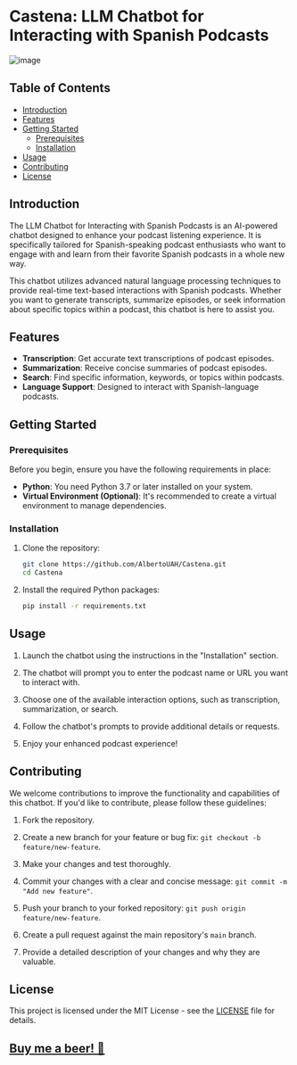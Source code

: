 # Castena: LLM Chatbot for Interacting with Spanish Podcasts

![image](https://github.com/AlbertoUAH/Castena/assets/45654081/c2636675-56e1-4e82-b6f8-ebf9f220b4e4)

## Table of Contents
- [Introduction](#introduction)
- [Features](#features)
- [Getting Started](#getting-started)
  - [Prerequisites](#prerequisites)
  - [Installation](#installation)
- [Usage](#usage)
- [Contributing](#contributing)
- [License](#license)

## Introduction

The LLM Chatbot for Interacting with Spanish Podcasts is an AI-powered chatbot designed to enhance your podcast listening experience. It is specifically tailored for Spanish-speaking podcast enthusiasts who want to engage with and learn from their favorite Spanish podcasts in a whole new way.

This chatbot utilizes advanced natural language processing techniques to provide real-time text-based interactions with Spanish podcasts. Whether you want to generate transcripts, summarize episodes, or seek information about specific topics within a podcast, this chatbot is here to assist you.

## Features

- **Transcription**: Get accurate text transcriptions of podcast episodes.
- **Summarization**: Receive concise summaries of podcast episodes.
- **Search**: Find specific information, keywords, or topics within podcasts.
- **Language Support**: Designed to interact with Spanish-language podcasts.

## Getting Started

### Prerequisites

Before you begin, ensure you have the following requirements in place:

- **Python**: You need Python 3.7 or later installed on your system.
- **Virtual Environment (Optional)**: It's recommended to create a virtual environment to manage dependencies.

### Installation

1. Clone the repository:

   ```bash
   git clone https://github.com/AlbertoUAH/Castena.git
   cd Castena
   ```

2. Install the required Python packages:

   ```bash
   pip install -r requirements.txt
   ```

## Usage

  1. Launch the chatbot using the instructions in the "Installation" section.
  
  2. The chatbot will prompt you to enter the podcast name or URL you want to interact with.
  
  3. Choose one of the available interaction options, such as transcription, summarization, or search.
  
  4. Follow the chatbot's prompts to provide additional details or requests.
  
  5. Enjoy your enhanced podcast experience!

## Contributing

We welcome contributions to improve the functionality and capabilities of this chatbot. If you'd like to contribute, please follow these guidelines:

  1. Fork the repository.
  
  2. Create a new branch for your feature or bug fix: `git checkout -b feature/new-feature`.
  
  3. Make your changes and test thoroughly.
  
  4. Commit your changes with a clear and concise message: `git commit -m "Add new feature"`.
  
  5. Push your branch to your forked repository: `git push origin feature/new-feature`.
  
  6. Create a pull request against the main repository's `main` branch.
  
  7. Provide a detailed description of your changes and why they are valuable.

## License

This project is licensed under the MIT License - see the [LICENSE](LICENSE) file for details.

## [Buy me a beer! 🍺](https://www.buymeacoffee.com/castena)
